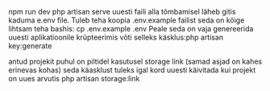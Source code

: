 
npm run dev
php artisan serve
uuesti faili alla tõmbamisel läheb gitis kaduma e.env file. Tuleb teha koopia .env.example failist seda on kõige lihtsam teha bashis: cp .env.example .env
Peale seda on vaja genereerida uuesti aplikatioonile krüpteerimis võti selleks käsklus:php artisan key:generate

antud projekit puhul on piltidel kasutusel storage link (samad asjad on kahes erinevas kohas)
seda käasklust tuleks igal kord uuesti käivitada kui projekt on uues arvutis
php artisan storage:link
